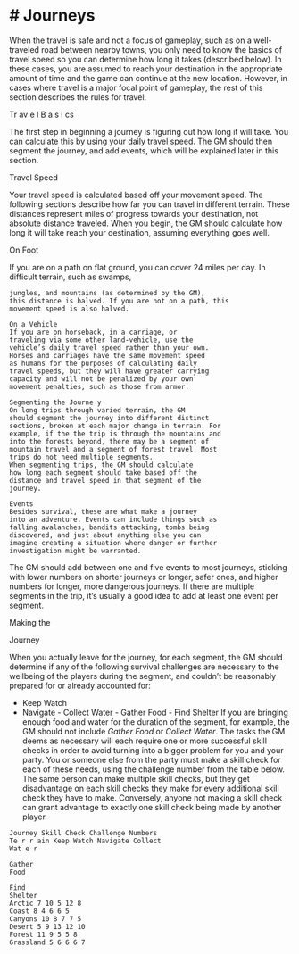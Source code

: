 # # Journeys

When the travel is safe and not a focus of
gameplay, such as on a well-traveled road between
nearby towns, you only need to know the basics of
travel speed so you can determine how long it takes
(described below). In these cases, you are assumed
to reach your destination in the appropriate amount
of time and the game can continue at the new
location.
However, in cases where travel is a major focal
point of gameplay, the rest of this section describes
the rules for travel.

Tr av e l B a s i cs

The first step in beginning a journey is figuring
out how long it will take. You can calculate this by
using your daily travel speed. The GM should then
segment the journey, and add events, which will be
explained later in this section.

Travel Speed

Your travel speed is calculated based off your
movement speed. The following sections describe
how far you can travel in different terrain. These
distances represent miles of progress towards your
destination, not absolute distance traveled.
When you begin, the GM should calculate how
long it will take reach your destination, assuming
everything goes well.

On Foot

If you are on a path on flat ground, you can cover
24 miles per day. In difficult terrain, such as swamps,

```
jungles, and mountains (as determined by the GM),
this distance is halved. If you are not on a path, this
movement speed is also halved.
```

```
On a Vehicle
If you are on horseback, in a carriage, or
traveling via some other land-vehicle, use the
vehicle’s daily travel speed rather than your own.
Horses and carriages have the same movement speed
as humans for the purposes of calculating daily
travel speeds, but they will have greater carrying
capacity and will not be penalized by your own
movement penalties, such as those from armor.
```

```
Segmenting the Journe y
On long trips through varied terrain, the GM
should segment the journey into different distinct
sections, broken at each major change in terrain. For
example, if the the trip is through the mountains and
into the forests beyond, there may be a segment of
mountain travel and a segment of forest travel. Most
trips do not need multiple segments.
When segmenting trips, the GM should calculate
how long each segment should take based off the
distance and travel speed in that segment of the
journey.
```

```
Events
Besides survival, these are what make a journey
into an adventure. Events can include things such as
falling avalanches, bandits attacking, tombs being
discovered, and just about anything else you can
imagine creating a situation where danger or further
investigation might be warranted.
```

The GM should add between one and five events
to most journeys, sticking with lower numbers on
shorter journeys or longer, safer ones, and higher
numbers for longer, more dangerous journeys. If
there are multiple segments in the trip, it’s usually a
good idea to add at least one event per segment.

Making the

Journey

When you actually leave for the journey, for each
segment, the GM should determine if any of the
following survival challenges are necessary to the
wellbeing of the players during the segment, and
couldn’t be reasonably prepared for or already
accounted for:

- Keep Watch
- Navigate - Collect Water - Gather Food - Find Shelter
  If you are bringing enough food and water for the
  duration of the segment, for example, the GM should
  not include _Gather Food_ or _Collect Water_. The tasks
  the GM deems as necessary will each require one or
  more successful skill checks in order to avoid
  turning into a bigger problem for you and your party.
  You or someone else from the party must make a
  skill check for each of these needs, using the
  challenge number from the table below. The same
  person can make multiple skill checks, but they get
  disadvantage on each skill checks they make for
  every additional skill check they have to make.
  Conversely, anyone not making a skill check can
  grant advantage to exactly one skill check being
  made by another player.

```
Journey Skill Check Challenge Numbers
Te r r ain Keep Watch Navigate Collect
Wat e r
```

```
Gather
Food
```

```
Find
Shelter
Arctic 7 10 5 12 8
Coast 8 4 6 6 5
Canyons 10 8 7 7 5
Desert 5 9 13 12 10
Forest 11 9 5 5 8
Grassland 5 6 6 6 7
```
